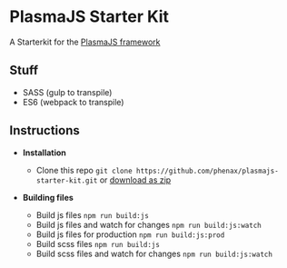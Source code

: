 
# PlasmaJS Starter Kit
A Starterkit for the [PlasmaJS framework](https://github.com/phenax/plasmajs)

## Stuff
* SASS (gulp to transpile)
* ES6 (webpack to transpile)

## Instructions

* **Installation**
    - Clone this repo ```git clone https://github.com/phenax/plasmajs-starter-kit.git``` or [download as zip](https://github.com/phenax/plasmajs-starter-kit/archive/master.zip)

* **Building files**
    - Build js files ```npm run build:js```
    - Build js files and watch for changes ```npm run build:js:watch```
    - Build js files for production ```npm run build:js:prod```
    - Build scss files ```npm run build:js```
    - Build scss files and watch for changes ```npm run build:js:watch```
